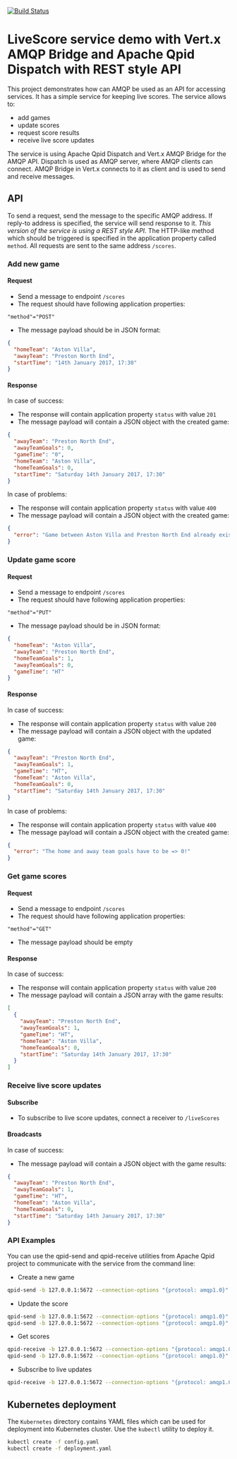 [![Build Status](https://travis-ci.org/scholzj/livescore-demo-vertx-amqp-bridge-rest-style.svg?branch=master)](https://travis-ci.org/scholzj/livescore-demo-vertx-amqp-bridge-rest-style)

# LiveScore service demo with Vert.x AMQP Bridge and Apache Qpid Dispatch with REST style API

This project demonstrates how can AMQP be used as an API for accessing services. It has a simple service for keeping live scores. The service allows to:
* add games
* update scores
* request score results
* receive live score updates

The service is using Apache Qpid Dispatch and Vert.x AMQP Bridge for the AMQP API. Dispatch is used as AMQP server, where AMQP clients can connect. AMQP Bridge in Vert.x connects to it as client and is used to send and receive messages.

## API

To send a request, send the message to the specific AMQP address. If reply-to address is specified, the service will send response to it. *This version of the service is using a REST style API.* The HTTP-like method which should be triggered is specified in the application property called `method`. All requests are sent to the same address `/scores`.

### Add new game

#### Request

* Send a message to endpoint `/scores`
* The request should have following application properties:
```
"method"="POST"
```
* The message payload should be in JSON format:
```json
{
  "homeTeam": "Aston Villa",
  "awayTeam": "Preston North End",
  "startTime": "14th January 2017, 17:30"
}
```

#### Response

In case of success:

* The response will contain application property `status` with value `201`
* The message payload will contain a JSON object with the created game:
```json
{
  "awayTeam": "Preston North End",
  "awayTeamGoals": 0,
  "gameTime": "0",
  "homeTeam": "Aston Villa",
  "homeTeamGoals": 0,
  "startTime": "Saturday 14th January 2017, 17:30"
}
```

In case of problems:
* The response will contain application property `status` with value `400`
* The message payload will contain a JSON object with the created game:
```json
{
  "error": "Game between Aston Villa and Preston North End already exists!"
}
```

### Update game score

#### Request

* Send a message to endpoint `/scores`
* The request should have following application properties:
```
"method"="PUT"
```
* The message payload should be in JSON format:
```json
{
  "homeTeam": "Aston Villa",
  "awayTeam": "Preston North End",
  "homeTeamGoals": 1,
  "awayTeamGoals": 0,
  "gameTime": "HT"
}
```

#### Response

In case of success:

* The response will contain application property `status` with value `200`
* The message payload will contain a JSON object with the updated game:
```json
{
  "awayTeam": "Preston North End",
  "awayTeamGoals": 1,
  "gameTime": "HT",
  "homeTeam": "Aston Villa",
  "homeTeamGoals": 0,
  "startTime": "Saturday 14th January 2017, 17:30"
}
```

In case of problems:
* The response will contain application property `status` with value `400`
* The message payload will contain a JSON object with the created game:
```json
{
  "error": "The home and away team goals have to be => 0!"
}
```

### Get game scores

#### Request

* Send a message to endpoint `/scores`
* The request should have following application properties:
```
"method"="GET"
```
* The message payload should be empty

#### Response

In case of success:

* The response will contain application property `status` with value `200`
* The message payload will contain a JSON array with the game results:
```json
[
  {
    "awayTeam": "Preston North End",
    "awayTeamGoals": 1,
    "gameTime": "HT",
    "homeTeam": "Aston Villa",
    "homeTeamGoals": 0,
    "startTime": "Saturday 14th January 2017, 17:30"
  }
]
```

### Receive live score updates

#### Subscribe

* To subscribe to live score updates, connect a receiver to `/liveScores`

#### Broadcasts

In case of success:

* The message payload will contain a JSON object with the game results:
```json
{
  "awayTeam": "Preston North End",
  "awayTeamGoals": 1,
  "gameTime": "HT",
  "homeTeam": "Aston Villa",
  "homeTeamGoals": 0,
  "startTime": "Saturday 14th January 2017, 17:30"
}
```

### API Examples

You can use the qpid-send and qpid-receive utilities from Apache Qpid project to communicate with the service from the command line:

* Create a new game
```bash
qpid-send -b 127.0.0.1:5672 --connection-options "{protocol: amqp1.0}" -a "'/addGame'" --content-string '{"homeTeam": "Aston Villa", "awayTeam": "Preston North End", "startTime": "14th January 2017, 17:30"}'

```

* Update the score
```bash
qpid-send -b 127.0.0.1:5672 --connection-options "{protocol: amqp1.0}" -a "'/setScore'" --content-string '{"homeTeam": "Aston Villa", "awayTeam": "Preston North End", "homeTeamGoals": 1, "awayTeamGoals": 0, "gameTime": "13"}'
qpid-send -b 127.0.0.1:5672 --connection-options "{protocol: amqp1.0}" -a "'/setScore'" --content-string '{"homeTeam": "Aston Villa", "awayTeam": "Preston North End", "homeTeamGoals": 2, "awayTeamGoals": 0, "gameTime": "35"}'

```

* Get scores
```bash
qpid-receive -b 127.0.0.1:5672 --connection-options "{protocol: amqp1.0}" -a "myReplyToAddress" -m 1 -f --print-headers yes &
qpid-send -b 127.0.0.1:5672 --connection-options "{protocol: amqp1.0}" -a "'/getScores'" --content-string '{}' --reply-to "myReplyToAddress"

```

* Subscribe to live updates
```bash
qpid-receive -b 127.0.0.1:5672 --connection-options "{protocol: amqp1.0}" -a "'/liveUpdates'" -f

```

## Kubernetes deployment

The `Kubernetes` directory contains YAML files which can be used for deployment into Kubernetes cluster. Use the `kubectl` utility to deploy it.

```bash
kubectl create -f config.yaml
kubectl create -f deployment.yaml
```
